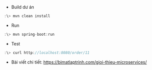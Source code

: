 
* Build dư án

```javascript
:\> mvn clean install
```

* Run

```javascript
:\> mvn spring-boot:run
```

* Test

```javascript
:\> curl http://localhost:8080/order/11
```

* Bài viết chi tiết:
  https://bimatlaptrinh.com/gioi-thieu-microservices/